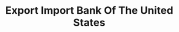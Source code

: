 ---
# This topic lives at
# https://digital.gov/topics/export-import-bank-of-the-united-states

# Topic Title
title: "Export Import Bank Of The United States"

# description — keep it short and clear
# summary: ""

# Weight
weight: 1

# For more information on managing topics,
# see https://github.com/GSA/digitalgov.gov/wiki/topics
---